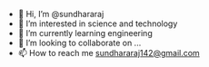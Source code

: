 - 👋 Hi, I’m @sundhararaj
- 👀 I’m interested in science and technology
- 🌱 I’m currently learning engineering
- 💞️ I’m looking to collaborate on ...
- 📫 How to reach me sundhararaj142@gmail.com

<!---
sundhararaj/sundhararaj is a ✨ special ✨ repository because its `README.md` (this file) appears on your GitHub profile.
You can click the Preview link to take a look at your changes.
--->
